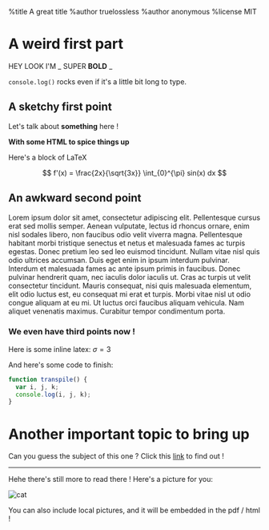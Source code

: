 %title A great title
%author truelossless
%author anonymous
%license MIT

# A weird first part

HEY LOOK I'M _ SUPER **BOLD** _

`console.log()` rocks even if it's a little bit long to type.

## A sketchy first point

Let's talk about **something** here !

<b>With some HTML to spice things up</b>

Here's a block of LaTeX

$$
f'(x) = \frac{2x}{\sqrt{3x}}
\int_{0}^{\pi} sin(x) dx
$$

## An awkward second point

Lorem ipsum dolor sit amet, consectetur adipiscing elit. Pellentesque cursus erat sed mollis semper. Aenean vulputate, lectus id rhoncus ornare, enim nisl sodales libero, non faucibus odio velit viverra magna. Pellentesque habitant morbi tristique senectus et netus et malesuada fames ac turpis egestas. Donec pretium leo sed leo euismod tincidunt. Nullam vitae nisl quis odio ultrices accumsan. Duis eget enim in ipsum interdum pulvinar. Interdum et malesuada fames ac ante ipsum primis in faucibus. Donec pulvinar hendrerit quam, nec iaculis dolor iaculis ut. Cras ac turpis ut velit consectetur tincidunt. Mauris consequat, nisi quis malesuada elementum, elit odio luctus est, eu consequat mi erat et turpis. Morbi vitae nisl ut odio congue aliquam at eu mi. Ut luctus orci faucibus aliquam vehicula. Nam aliquet venenatis maximus. Curabitur tempor condimentum porta.

### We even have third points now !

Here is some inline latex: $\sigma = 3$

And here's some code to finish:

```js
function transpile() {
  var i, j, k;
  console.log(i, j, k);
}
```

# Another important topic to bring up

Can you guess the subject of this one ?
Click this [link](https://google.fr) to find out !

---

Hehe there's still more to read there !
Here's a picture for you:

![cat](https://i.ytimg.com/vi/0oBx7Jg4m-o/maxresdefault.jpg)

You can also include local pictures, and it will be embedded in the pdf / html !
